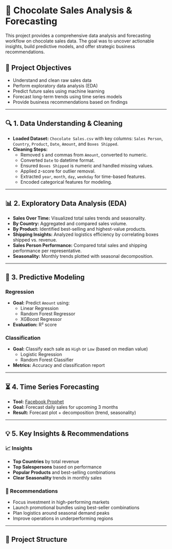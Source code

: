 # 🍫 Chocolate Sales Analysis & Forecasting

This project provides a comprehensive data analysis and forecasting workflow on chocolate sales data. The goal was to uncover actionable insights, build predictive models, and offer strategic business recommendations.

## 📌 Project Objectives

- Understand and clean raw sales data
- Perform exploratory data analysis (EDA)
- Predict future sales using machine learning
- Forecast long-term trends using time series models
- Provide business recommendations based on findings

---

## 🔍 1. Data Understanding & Cleaning

- **Loaded Dataset:** `Chocolate Sales.csv` with key columns: `Sales Person`, `Country`, `Product`, `Date`, `Amount`, and `Boxes Shipped`.
- **Cleaning Steps:**
  - Removed `$` and commas from `Amount`, converted to numeric.
  - Converted `Date` to datetime format.
  - Ensured `Boxes Shipped` is numeric and handled missing values.
  - Applied z-score for outlier removal.
  - Extracted `year`, `month`, `day`, `weekday` for time-based features.
  - Encoded categorical features for modeling.

---

## 📊 2. Exploratory Data Analysis (EDA)

- **Sales Over Time:** Visualized total sales trends and seasonality.
- **By Country:** Aggregated and compared sales volume.
- **By Product:** Identified best-selling and highest-value products.
- **Shipping Insights:** Analyzed logistics efficiency by correlating boxes shipped vs. revenue.
- **Sales Person Performance:** Compared total sales and shipping performance per representative.
- **Seasonality:** Monthly trends plotted with seasonal decomposition.

---

## 🤖 3. Predictive Modeling

### Regression
- **Goal:** Predict `Amount` using:
  - Linear Regression
  - Random Forest Regressor
  - XGBoost Regressor
- **Evaluation:** R² score

### Classification
- **Goal:** Classify each sale as `High` or `Low` (based on median value)
  - Logistic Regression
  - Random Forest Classifier
- **Metrics:** Accuracy and classification report

---

## ⏳ 4. Time Series Forecasting

- **Tool:** [Facebook Prophet](https://facebook.github.io/prophet/)
- **Goal:** Forecast daily sales for upcoming 3 months
- **Result:** Forecast plot + decomposition (trend, seasonality)

---

## 💡 5. Key Insights & Recommendations

### 📈 Insights
- **Top Countries** by total revenue
- **Top Salespersons** based on performance
- **Popular Products** and best-selling combinations
- **Clear Seasonality** trends in monthly sales

### 🧭 Recommendations
- Focus investment in high-performing markets
- Launch promotional bundles using best-seller combinations
- Plan logistics around seasonal demand peaks
- Improve operations in underperforming regions

---

## 📂 Project Structure

